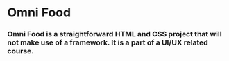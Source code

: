 # Omni Food
### Omni Food is a straightforward HTML and CSS project that will not make use of a framework. It is a part of a UI/UX related course.
